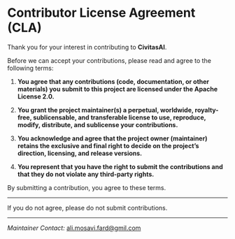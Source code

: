 # Contributor License Agreement (CLA)

Thank you for your interest in contributing to **CivitasAI**.

Before we can accept your contributions, please read and agree to the following terms:

1. **You agree that any contributions (code, documentation, or other materials) you submit to this project are licensed under the Apache License 2.0.**

2. **You grant the project maintainer(s) a perpetual, worldwide, royalty-free, sublicensable, and transferable license to use, reproduce, modify, distribute, and sublicense your contributions.**

3. **You acknowledge and agree that the project owner (maintainer) retains the exclusive and final right to decide on the project’s direction, licensing, and release versions.**

4. **You represent that you have the right to submit the contributions and that they do not violate any third-party rights.**

By submitting a contribution, you agree to these terms.

---

If you do not agree, please do not submit contributions.

---

*Maintainer Contact:* ali.mosavi.fard@gmil.com
